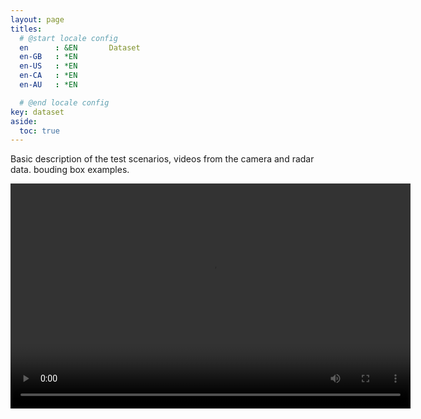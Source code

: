 ```yaml
---
layout: page
titles:
  # @start locale config
  en      : &EN       Dataset
  en-GB   : *EN
  en-US   : *EN
  en-CA   : *EN
  en-AU   : *EN

  # @end locale config
key: dataset
aside:
  toc: true
---
```


Basic description of the test scenarios, videos from the camera and radar data. bouding box examples.


<video width="640" height="360" controls>
  <source src="{{ site.baseurl }}/images/car_video.mp4" type="video/mp4">
  Seu navegador não suporta a tag de vídeo.
</video>
